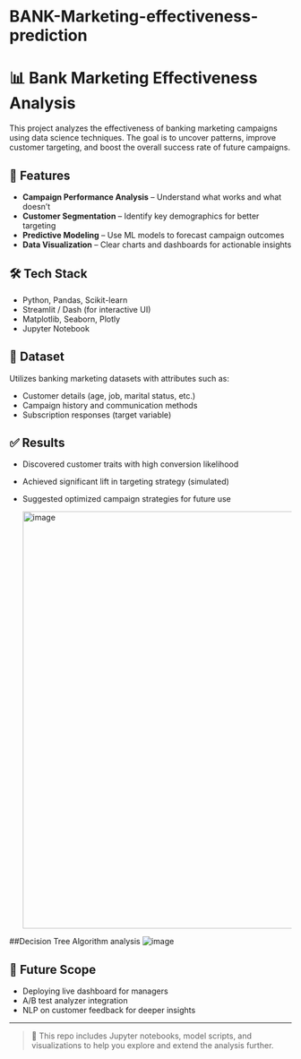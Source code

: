 ﻿# BANK-Marketing-effectiveness-prediction

 # 📊 Bank Marketing Effectiveness Analysis

This project analyzes the effectiveness of banking marketing campaigns using data science techniques. The goal is to uncover patterns, improve customer targeting, and boost the overall success rate of future campaigns.

## 🚀 Features

- **Campaign Performance Analysis** – Understand what works and what doesn’t
- **Customer Segmentation** – Identify key demographics for better targeting
- **Predictive Modeling** – Use ML models to forecast campaign outcomes
- **Data Visualization** – Clear charts and dashboards for actionable insights

## 🛠️ Tech Stack

- Python, Pandas, Scikit-learn
- Streamlit / Dash (for interactive UI)
- Matplotlib, Seaborn, Plotly
- Jupyter Notebook

## 📂 Dataset

Utilizes banking marketing datasets with attributes such as:

- Customer details (age, job, marital status, etc.)
- Campaign history and communication methods
- Subscription responses (target variable)

## ✅ Results

- Discovered customer traits with high conversion likelihood
- Achieved significant lift in targeting strategy (simulated)
- Suggested optimized campaign strategies for future use

  <img width="745" alt="image" src="https://github.com/user-attachments/assets/bcf776a2-1283-40bd-9489-439abc2649b0" />
##Decision Tree Algorithm analysis
![image](https://github.com/user-attachments/assets/228071b1-9c7d-4a61-b050-97dac2441481)

## 📌 Future Scope

- Deploying live dashboard for managers
- A/B test analyzer integration
- NLP on customer feedback for deeper insights

---

> 📁 This repo includes Jupyter notebooks, model scripts, and visualizations to help you explore and extend the analysis further.

